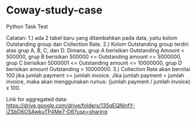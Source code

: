 # Coway-study-case
Python Task Test

Catatan:
1.) ada 2 tabel baru yang ditambahkan pada data, yaitu kolom Outstanding group dan Collection Rate.
2.) Kolom Outstanding group terdiri atas grup A, B, C, dan D. Dimana, grup A berisikan Outstanding Amount < 500000, grup B berisikan 500000 <= Outstanding amount <= 5000000,
grup C berisikan 5000001 <= Outstanding amount <= 10000000, grup D berisikan amount Outstanding > 10000000.
3.) Collection Rate akan bernilai 100 jika jumlah payment >= jumlah invoice. Jika jumlah payment < jumlah invoice, maka akan menggunakan rumus: (jumlah payment / jumlah invoice) x 100.


Link for aggregated data: https://drive.google.com/drive/folders/135qEQNInfY-iZSbD6OSAwkuTP4Me7-D6?usp=sharing
